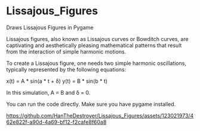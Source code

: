 # Lissajous_Figures
Draws Lissajous Figures in Pygame

Lissajous figures, also known as Lissajous curves or Bowditch curves, are captivating and aesthetically pleasing mathematical patterns that result from the interaction of simple harmonic motions.

To create a Lissajous figure, one needs two simple harmonic oscillations, typically represented by the following equations:

x(t) = A * sin(a * t + δ)
y(t) = B * sin(b * t)

In this simulation, A = B and δ = 0.

You can run the code directly. Make sure you have pygame installed.


https://github.com/HanTheDestroyer/Lissajous_Figures/assets/123021973/462e822f-a90d-4a69-bf12-f2cafe8f60a8


